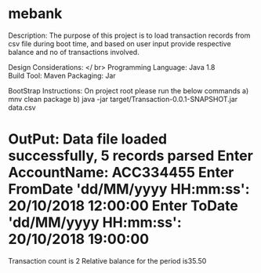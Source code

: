 # mebank
Description: The purpose of this project is to load transaction records from csv file during boot time, and based on user input provide respective balance and no of transactions involved.

Design Considerations:
</ br>
    Programming Language: Java 1.8
  </br>
    Build Tool: Maven
    Packaging: Jar

BootStrap Instructions:
  On project root please run the below commands
     a) mnv clean package
     b) java -jar target/Transaction-0.0.1-SNAPSHOT.jar data.csv
   
   OutPut: 
Data file loaded successfully, 5 records parsed
Enter AccountName:
ACC334455
Enter FromDate 'dd/MM/yyyy HH:mm:ss':
 20/10/2018 12:00:00 
Enter ToDate 'dd/MM/yyyy HH:mm:ss':
20/10/2018 19:00:00            
========================================================
Transaction count is 2
Relative balance for the period is35.50

    
